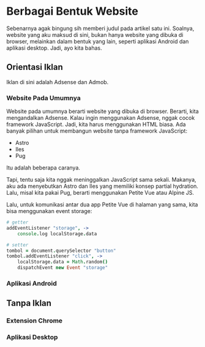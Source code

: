 # Berbagai Bentuk Website

Sebenarnya agak bingung sih memberi judul pada artikel satu ini. Soalnya, website yang aku maksud di sini, bukan hanya website yang dibuka di browser, melainkan dalam bentuk yang lain, seperti aplikasi Android dan aplikasi desktop. Jadi, ayo kita bahas.

## Orientasi Iklan

Iklan di sini adalah Adsense dan Admob.

### Website Pada Umumnya

Website pada umumnya berarti website yang dibuka di browser. Berarti, kita mengandalkan Adsense. Kalau ingin menggunakan Adsense, nggak cocok framework JavaScript. Jadi, kita harus menggunakan HTML biasa. Ada banyak pilihan untuk membangun website tanpa framework JavaScript:

- Astro
- Iles
- Pug

Itu adalah beberapa caranya.

Tapi, tentu saja kita nggak meninggalkan JavaScript sama sekali. Makanya, aku ada menyebutkan Astro dan Iles yang memiliki konsep partial hydration. Lalu, misal kita pakai Pug, berarti menggunakan Petite Vue atau Alpine JS.

Lalu, untuk komunikasi antar dua app Petite Vue di halaman yang sama, kita bisa menggunakan event storage:

```coffeescript
# getter
addEventListener "storage", ->
	console.log localStorage.data

# setter
tombol = document.querySelector "button"
tombol.addEventListener "click", ->
	localStorage.data = Math.random()
	dispatchEvent new Event "storage"
```

### Aplikasi Android

## Tanpa Iklan

### Extension Chrome

### Aplikasi Desktop